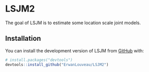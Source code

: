 
<!-- README.md is generated from README.Rmd. Please edit that file -->

# LSJM2

<!-- badges: start -->
<!-- badges: end -->

The goal of LSJM is to estimate some location scale joint models.

## Installation

You can install the development version of LSJM from
[GitHub](https://github.com/) with:

``` r
# install.packages("devtools")
devtools::install_github("ErwanLouveau/LSJM2")
```
